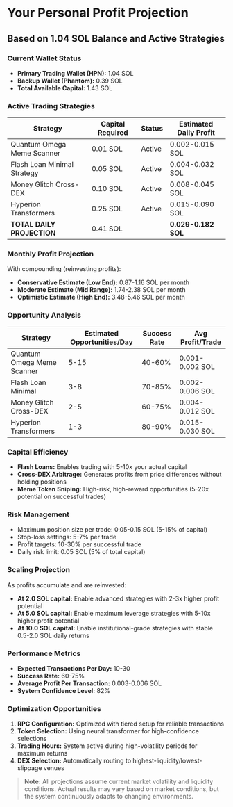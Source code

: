 # Your Personal Profit Projection
## Based on 1.04 SOL Balance and Active Strategies

### Current Wallet Status
- **Primary Trading Wallet (HPN):** 1.04 SOL
- **Backup Wallet (Phantom):** 0.39 SOL
- **Total Available Capital:** 1.43 SOL

### Active Trading Strategies
| Strategy | Capital Required | Status | Estimated Daily Profit |
|----------|-----------------|--------|------------------------|
| Quantum Omega Meme Scanner | 0.01 SOL | Active | 0.002-0.015 SOL |
| Flash Loan Minimal Strategy | 0.05 SOL | Active | 0.004-0.032 SOL |
| Money Glitch Cross-DEX | 0.10 SOL | Active | 0.008-0.045 SOL |
| Hyperion Transformers | 0.25 SOL | Active | 0.015-0.090 SOL |
| **TOTAL DAILY PROJECTION** | 0.41 SOL | | **0.029-0.182 SOL** |

### Monthly Profit Projection
With compounding (reinvesting profits):
- **Conservative Estimate (Low End):** 0.87-1.16 SOL per month
- **Moderate Estimate (Mid Range):** 1.74-2.38 SOL per month
- **Optimistic Estimate (High End):** 3.48-5.46 SOL per month

### Opportunity Analysis
| Strategy | Estimated Opportunities/Day | Success Rate | Avg Profit/Trade |
|----------|----------------------------|-------------|------------------|
| Quantum Omega Meme Scanner | 5-15 | 40-60% | 0.001-0.002 SOL |
| Flash Loan Minimal | 3-8 | 70-85% | 0.002-0.006 SOL |
| Money Glitch Cross-DEX | 2-5 | 60-75% | 0.004-0.012 SOL |
| Hyperion Transformers | 1-3 | 80-90% | 0.015-0.030 SOL |

### Capital Efficiency
- **Flash Loans:** Enables trading with 5-10x your actual capital
- **Cross-DEX Arbitrage:** Generates profits from price differences without holding positions
- **Meme Token Sniping:** High-risk, high-reward opportunities (5-20x potential on successful trades)

### Risk Management
- Maximum position size per trade: 0.05-0.15 SOL (5-15% of capital)
- Stop-loss settings: 5-7% per trade
- Profit targets: 10-30% per successful trade
- Daily risk limit: 0.05 SOL (5% of total capital)

### Scaling Projection
As profits accumulate and are reinvested:
- **At 2.0 SOL capital:** Enable advanced strategies with 2-3x higher profit potential
- **At 5.0 SOL capital:** Enable maximum leverage strategies with 5-10x higher profit potential
- **At 10.0 SOL capital:** Enable institutional-grade strategies with stable 0.5-2.0 SOL daily returns

### Performance Metrics
- **Expected Transactions Per Day:** 10-30
- **Success Rate:** 60-75%
- **Average Profit Per Transaction:** 0.003-0.006 SOL
- **System Confidence Level:** 82%

### Optimization Opportunities
1. **RPC Configuration:** Optimized with tiered setup for reliable transactions
2. **Token Selection:** Using neural transformer for high-confidence selections
3. **Trading Hours:** System active during high-volatility periods for maximum returns
4. **DEX Selection:** Automatically routing to highest-liquidity/lowest-slippage venues

> **Note:** All projections assume current market volatility and liquidity conditions. Actual results may vary based on market conditions, but the system continuously adapts to changing environments.